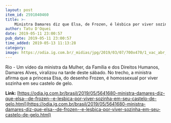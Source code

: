 ```yaml
---
layout: post
item_id: 2591040460
title: >-
    Ministra Damares diz que Elsa, de Frozen, é lésbica por viver sozinha em seu castelo de gelo
author: Tatu D'Oquei
date: 2019-05-11 23:00:57
pub_date: 2019-05-11 23:00:57
time_added: 2019-05-13 11:13:28
category: 
image: https://odia.ig.com.br/_midias/jpg/2019/03/07/700x470/1_vac_abr_01031912335-10080530.jpg
---
```


Rio - Um vídeo da ministra da Mulher, da Família e dos Direitos Humanos, Damares Alves, viralizou na tarde deste sábado. No trecho, a ministra afirma que a princesa Elsa, do desenho Frozen, é homossexual por viver sozinha em seu castelo de gelo.

**Link:** [https://odia.ig.com.br/brasil/2019/05/5641680-ministra-damares-diz-que-elsa--de-frozen--e-lesbica-por-viver-sozinha-em-seu-castelo-de-gelo.html](https://odia.ig.com.br/brasil/2019/05/5641680-ministra-damares-diz-que-elsa--de-frozen--e-lesbica-por-viver-sozinha-em-seu-castelo-de-gelo.html)

